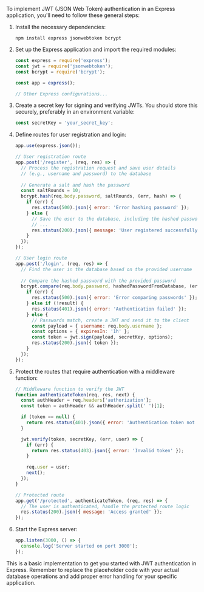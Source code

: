 To implement JWT (JSON Web Token) authentication in an Express application, you'll need to follow these general steps:

1. Install the necessary dependencies:
   ```
   npm install express jsonwebtoken bcrypt
   ```

2. Set up the Express application and import the required modules:
   ```javascript
   const express = require('express');
   const jwt = require('jsonwebtoken');
   const bcrypt = require('bcrypt');
   
   const app = express();
   
   // Other Express configurations...
   ```

3. Create a secret key for signing and verifying JWTs. You should store this securely, preferably in an environment variable:
   ```javascript
   const secretKey = 'your_secret_key';
   ```

4. Define routes for user registration and login:
   ```javascript
   app.use(express.json());
   
   // User registration route
   app.post('/register', (req, res) => {
     // Process the registration request and save user details
     // (e.g., username and password) to the database
     
     // Generate a salt and hash the password
     const saltRounds = 10;
     bcrypt.hash(req.body.password, saltRounds, (err, hash) => {
       if (err) {
         res.status(500).json({ error: 'Error hashing password' });
       } else {
         // Save the user to the database, including the hashed password
         // ...
         res.status(200).json({ message: 'User registered successfully' });
       }
     });
   });
   
   // User login route
   app.post('/login', (req, res) => {
     // Find the user in the database based on the provided username
     
     // Compare the hashed password with the provided password
     bcrypt.compare(req.body.password, hashedPasswordFromDatabase, (err, result) => {
       if (err) {
         res.status(500).json({ error: 'Error comparing passwords' });
       } else if (!result) {
         res.status(401).json({ error: 'Authentication failed' });
       } else {
         // Passwords match, create a JWT and send it to the client
         const payload = { username: req.body.username };
         const options = { expiresIn: '1h' };
         const token = jwt.sign(payload, secretKey, options);
         res.status(200).json({ token });
       }
     });
   });
   ```

5. Protect the routes that require authentication with a middleware function:
   ```javascript
   // Middleware function to verify the JWT
   function authenticateToken(req, res, next) {
     const authHeader = req.headers['authorization'];
     const token = authHeader && authHeader.split(' ')[1];
   
     if (token == null) {
       return res.status(401).json({ error: 'Authentication token not found' });
     }
   
     jwt.verify(token, secretKey, (err, user) => {
       if (err) {
         return res.status(403).json({ error: 'Invalid token' });
       }
   
       req.user = user;
       next();
     });
   }
   
   // Protected route
   app.get('/protected', authenticateToken, (req, res) => {
     // The user is authenticated, handle the protected route logic
     res.status(200).json({ message: 'Access granted' });
   });
   ```

6. Start the Express server:
   ```javascript
   app.listen(3000, () => {
     console.log('Server started on port 3000');
   });
   ```

This is a basic implementation to get you started with JWT authentication in Express. Remember to replace the placeholder code with your actual database operations and add proper error handling for your specific application.

